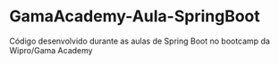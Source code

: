 # GamaAcademy-Aula-SpringBoot
Código desenvolvido durante as aulas de Spring Boot no bootcamp da Wipro/Gama Academy
